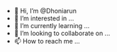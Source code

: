 - 👋 Hi, I’m @Dhoniarun
- 👀 I’m interested in ...
- 🌱 I’m currently learning ...
- 💞️ I’m looking to collaborate on ...
- 📫 How to reach me ...

<!---
Dhoniarun/Dhoniarun is a ✨ special ✨ repository because its `README.md` (this file) appears on your GitHub profile.
You can click the Preview link to take a look at your changes.
--->
